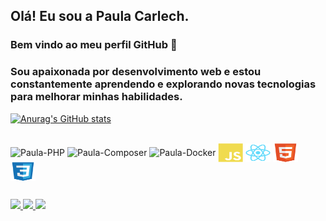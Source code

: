 ## Olá! Eu sou a Paula Carlech.
### Bem vindo ao meu perfil GitHub 👋 
### Sou apaixonada por desenvolvimento web e estou constantemente aprendendo e explorando novas tecnologias para melhorar minhas habilidades.

[![Anurag's GitHub stats](https://github-readme-stats.vercel.app/api?username=Paula-Carlech&show_icons=true&theme=radical)](https://github.com/anuraghazra/github-readme-stats)

<div style="display: inline_block"><br>
  <img align="center" alt="Paula-PHP" height="30" width="40" src="https://cdn.jsdelivr.net/gh/devicons/devicon@latest/icons/php/php-original.svg" /> 
  <img align="center" alt="Paula-Composer" height="30" width="40" src="https://cdn.jsdelivr.net/gh/devicons/devicon@latest/icons/composer/composer-original.svg" />
  <img align="center" alt="Paula-Docker" height="30" width="40" src="https://cdn.jsdelivr.net/gh/devicons/devicon@latest/icons/docker/docker-original-wordmark.svg" />
  <img align="center" alt="Paula-Js" height="30" width="40" src="https://raw.githubusercontent.com/devicons/devicon/master/icons/javascript/javascript-plain.svg">
  <img align="center" alt="Paula-React" height="30" width="40" src="https://raw.githubusercontent.com/devicons/devicon/master/icons/react/react-original.svg">
  <img align="center" alt="Paula-HTML" height="30" width="40" src="https://raw.githubusercontent.com/devicons/devicon/master/icons/html5/html5-original.svg">
  <img align="center" alt="Paula-CSS" height="30" width="40" src="https://raw.githubusercontent.com/devicons/devicon/master/icons/css3/css3-original.svg">
</div>
  
##

<div> 
  <a href="https://instagram.com/paulacarlech" target="_blank">
    <img src="https://img.shields.io/badge/-Instagram-%23E4405F?style=for-the-badge&logo=instagram&logoColor=white" target="_blank">
  </a>
  <a href="mailto:paulacarlech@gmail.com">
    <img src="https://img.shields.io/badge/-Gmail-%23333?style=for-the-badge&logo=gmail&logoColor=white" target="_blank">
  </a>
  <a href="https://www.linkedin.com/in/paula-carlech-0a283b1a7/" target="_blank">
    <img src="https://img.shields.io/badge/-LinkedIn-%230077B5?style=for-the-badge&logo=linkedin&logoColor=white" target="_blank">
  </a> 
</div>

